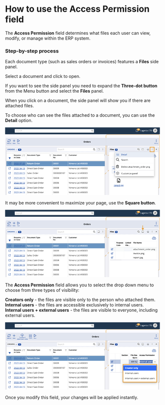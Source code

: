 # How to use the Access Permission field

The **Access Permission** field determines what files each user can view, modify, or manage within the ERP system.

### Step-by-step process

Each document type (such as sales orders or invoices) features a **Files** side panel.

Select a document and click to open.

If you want to see the side panel you need to expand the **Three-dot button** from the Menu button and select the **Files** panel.

When you click on a document, the side panel will show you if there are attached files.
 
To choose who can see the files attached to a document, you can use the **Detail** option.

![picture](pictures/three_dots.png)

It may be more convenient to maximize your page, use the **Square button**.

![picture](pictures/full_screen_mode.png)

The **Access Permission** field allows you to select the drop down menu to choose from three types of visibility: 

**Creators only** - the files are visible only to the person who attached them.
**Internal users** - the files are accessible exclusively to internal users. 
**Internal users + external users** - the files are visible to everyone, including external users.

![picture](pictures/per_access_options.png)
 
Once you modify this field, your changes will be applied instantly.

